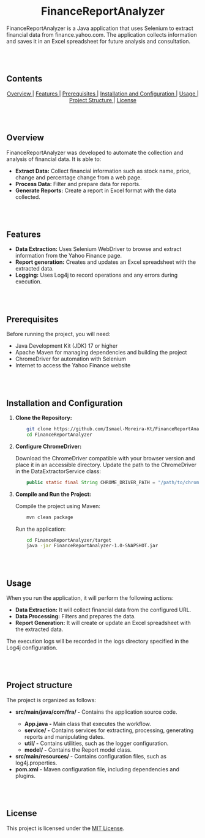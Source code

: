 <h1 align="center">FinanceReportAnalyzer</h1>
<p>FinanceReportAnalyzer is a Java application that uses Selenium to extract financial data from finance.yahoo.com. The application collects information and saves it in an Excel spreadsheet for future analysis and consultation.</p>

<br><br>

<h2>Contents</h2>
<p align="center">
    <a href="#overview"> Overview </a> |
    <a href="#features"> Features </a> |
    <a href="#prerequisites"> Prerequisites </a> |
    <a href="#installation"> Installation and Configuration </a> |
    <a href="#usage"> Usage </a> |
    <a href="#structure"> Project Structure </a> |
    <a href="#license"> License </a>
</p>

<br><br>

<h2 id="overview">Overview</h2>
<p>FinanceReportAnalyzer was developed to automate the collection and analysis of financial data. It is able to:</p>

<ul>
    <li><b>Extract Data:</b> Collect financial information such as stock name, price, change and percentage change from a web page.</li>
    <li><b>Process Data:</b> Filter and prepare data for reports.</li>
    <li><b>Generate Reports:</b> Create a report in Excel format with the data collected.</li>
</ul>

<br><br>

<h2 id="features">Features</h2>
<ul>
    <li><b>Data Extraction:</b> Uses Selenium WebDriver to browse and extract information from the Yahoo Finance page.</li>
    <li><b>Report generation:</b> Creates and updates an Excel spreadsheet with the extracted data.</li>
    <li><b>Logging:</b> Uses Log4j to record operations and any errors during execution.</li>
</ul>

<br><br>

<h2 id="prerequisites">Prerequisites</h2>
<p>Before running the project, you will need:</p>
<ul>
    <li>Java Development Kit (JDK) 17 or higher</li>
    <li>Apache Maven for managing dependencies and building the project</li>
    <li>ChromeDriver for automation with Selenium</li>
    <li>Internet to access the Yahoo Finance website</li>
</ul>

<br><br>

<h2 id="installation">Installation and Configuration</h2>
<ol>
    <li><b>Clone the Repository:</b></li>

```bash
    git clone https://github.com/Ismael-Moreira-Kt/FinanceReportAnalyzer
    cd FinanceReportAnalyzer
```

<li><b>Configure ChromeDriver:</b></li>
<p>Download the ChromeDriver compatible with your browser version and place it in an accessible directory. Update the path to the ChromeDriver in the DataExtractorService class:</p>

```java
    public static final String CHROME_DRIVER_PATH = "/path/to/chromedriver";
```

<li><b>Compile and Run the Project:</b></li>
<p>Compile the project using Maven:</p>

```bash
    mvn clean package
```

<p>Run the application:</p>

```bash
    cd FinanceReportAnalyzer/target
    java -jar FinanceReportAnalyzer-1.0-SNAPSHOT.jar
```

</ol>

<br><br>

<h2 id="usage">Usage</h2>
<p>When you run the application, it will perform the following actions:</p>
<ul>
    <li><b>Data Extraction:</b> It will collect financial data from the configured URL.</li>
    <li><b>Data Processing:</b> Filters and prepares the data.</li>
    <li><b>Report Generation:</b> It will create or update an Excel spreadsheet with the extracted data.</li>
</ul>
<p>The execution logs will be recorded in the logs directory specified in the Log4j configuration.</p>

<br><br>

<h2 id="structure">Project structure</h2>
<p>The project is organized as follows:</p>
<ul>
    <li><b>src/main/java/com/fra/ -</b> Contains the application source code.</li>
    <ul>
        <li><b>App.java -</b> Main class that executes the workflow.</li>
        <li><b>service/ -</b> Contains services for extracting, processing, generating reports and manipulating dates.</li>
        <li><b>util/ -</b> Contains utilities, such as the logger configuration.</li>
        <li><b>model/ -</b> Contains the Report model class.</li>
    </ul>
    <li><b>src/main/resources/ -</b> Contains configuration files, such as log4j.properties.</li>
    <li><b>pom.xml -</b> Maven configuration file, including dependencies and plugins.</li>
</ul>

<br><br>


<h2 id="license">License</h2>
<p>This project is licensed under the <a href="./LICENSE">MIT License</a>.</p>